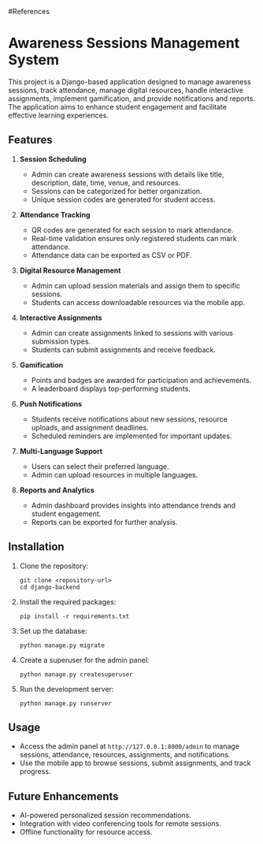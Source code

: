#References


# Awareness Sessions Management System

This project is a Django-based application designed to manage awareness sessions, track attendance, manage digital resources, handle interactive assignments, implement gamification, and provide notifications and reports. The application aims to enhance student engagement and facilitate effective learning experiences.

## Features

1. **Session Scheduling**
   - Admin can create awareness sessions with details like title, description, date, time, venue, and resources.
   - Sessions can be categorized for better organization.
   - Unique session codes are generated for student access.

2. **Attendance Tracking**
   - QR codes are generated for each session to mark attendance.
   - Real-time validation ensures only registered students can mark attendance.
   - Attendance data can be exported as CSV or PDF.

3. **Digital Resource Management**
   - Admin can upload session materials and assign them to specific sessions.
   - Students can access downloadable resources via the mobile app.

4. **Interactive Assignments**
   - Admin can create assignments linked to sessions with various submission types.
   - Students can submit assignments and receive feedback.

5. **Gamification**
   - Points and badges are awarded for participation and achievements.
   - A leaderboard displays top-performing students.

6. **Push Notifications**
   - Students receive notifications about new sessions, resource uploads, and assignment deadlines.
   - Scheduled reminders are implemented for important updates.

7. **Multi-Language Support**
   - Users can select their preferred language.
   - Admin can upload resources in multiple languages.

8. **Reports and Analytics**
   - Admin dashboard provides insights into attendance trends and student engagement.
   - Reports can be exported for further analysis.

## Installation

1. Clone the repository:
   ```
   git clone <repository-url>
   cd django-backend
   ```

2. Install the required packages:
   ```
   pip install -r requirements.txt
   ```

3. Set up the database:
   ```
   python manage.py migrate
   ```

4. Create a superuser for the admin panel:
   ```
   python manage.py createsuperuser
   ```

5. Run the development server:
   ```
   python manage.py runserver
   ```

## Usage

- Access the admin panel at `http://127.0.0.1:8000/admin` to manage sessions, attendance, resources, assignments, and notifications.
- Use the mobile app to browse sessions, submit assignments, and track progress.

## Future Enhancements

- AI-powered personalized session recommendations.
- Integration with video conferencing tools for remote sessions.
- Offline functionality for resource access.